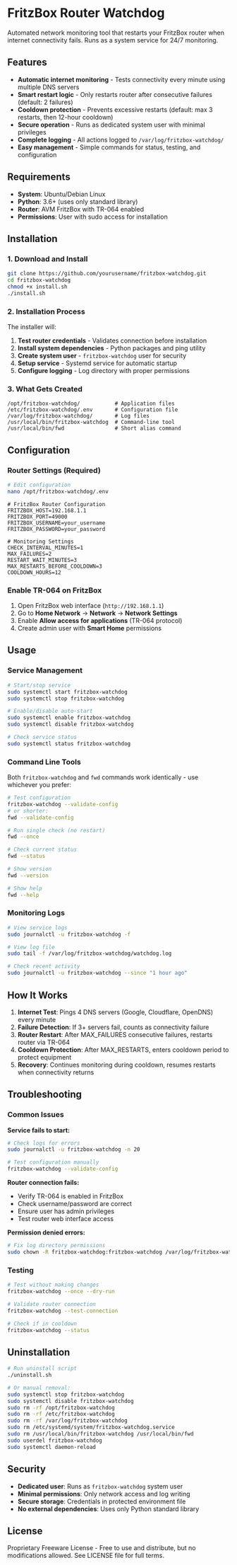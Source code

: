 # FritzBox Router Watchdog

Automated network monitoring tool that restarts your FritzBox router when internet connectivity fails. Runs as a system service for 24/7 monitoring.

## Features

- **Automatic internet monitoring** - Tests connectivity every minute using multiple DNS servers
- **Smart restart logic** - Only restarts router after consecutive failures (default: 2 failures)
- **Cooldown protection** - Prevents excessive restarts (default: max 3 restarts, then 12-hour cooldown)
- **Secure operation** - Runs as dedicated system user with minimal privileges
- **Complete logging** - All actions logged to `/var/log/fritzbox-watchdog/`
- **Easy management** - Simple commands for status, testing, and configuration

## Requirements

- **System**: Ubuntu/Debian Linux
- **Python**: 3.6+ (uses only standard library)
- **Router**: AVM FritzBox with TR-064 enabled
- **Permissions**: User with sudo access for installation

## Installation

### 1. Download and Install
```bash
git clone https://github.com/yourusername/fritzbox-watchdog.git
cd fritzbox-watchdog
chmod +x install.sh
./install.sh
```

### 2. Installation Process
The installer will:
1. **Test router credentials** - Validates connection before installation
2. **Install system dependencies** - Python packages and ping utility
3. **Create system user** - `fritzbox-watchdog` user for security
4. **Setup service** - Systemd service for automatic startup
5. **Configure logging** - Log directory with proper permissions

### 3. What Gets Created
```
/opt/fritzbox-watchdog/           # Application files
/etc/fritzbox-watchdog/.env       # Configuration file
/var/log/fritzbox-watchdog/       # Log files
/usr/local/bin/fritzbox-watchdog  # Command-line tool
/usr/local/bin/fwd                # Short alias command
```

## Configuration

### Router Settings (Required)
```bash
# Edit configuration
nano /opt/fritzbox-watchdog/.env
```

```properties
# FritzBox Router Configuration
FRITZBOX_HOST=192.168.1.1
FRITZBOX_PORT=49000
FRITZBOX_USERNAME=your_username
FRITZBOX_PASSWORD=your_password

# Monitoring Settings
CHECK_INTERVAL_MINUTES=1
MAX_FAILURES=2
RESTART_WAIT_MINUTES=3
MAX_RESTARTS_BEFORE_COOLDOWN=3
COOLDOWN_HOURS=12
```

### Enable TR-064 on FritzBox
1. Open FritzBox web interface (`http://192.168.1.1`)
2. Go to **Home Network** → **Network** → **Network Settings**
3. Enable **Allow access for applications** (TR-064 protocol)
4. Create admin user with **Smart Home** permissions

## Usage

### Service Management
```bash
# Start/stop service
sudo systemctl start fritzbox-watchdog
sudo systemctl stop fritzbox-watchdog

# Enable/disable auto-start
sudo systemctl enable fritzbox-watchdog
sudo systemctl disable fritzbox-watchdog

# Check service status
sudo systemctl status fritzbox-watchdog
```

### Command Line Tools

Both `fritzbox-watchdog` and `fwd` commands work identically - use whichever you prefer:

```bash
# Test configuration
fritzbox-watchdog --validate-config
# or shorter:
fwd --validate-config

# Run single check (no restart)
fwd --once

# Check current status
fwd --status

# Show version
fwd --version

# Show help
fwd --help
```

### Monitoring Logs
```bash
# View service logs
sudo journalctl -u fritzbox-watchdog -f

# View log file
sudo tail -f /var/log/fritzbox-watchdog/watchdog.log

# Check recent activity
sudo journalctl -u fritzbox-watchdog --since "1 hour ago"
```

## How It Works

1. **Internet Test**: Pings 4 DNS servers (Google, Cloudflare, OpenDNS) every minute
2. **Failure Detection**: If 3+ servers fail, counts as connectivity failure
3. **Router Restart**: After MAX_FAILURES consecutive failures, restarts router via TR-064
4. **Cooldown Protection**: After MAX_RESTARTS, enters cooldown period to protect equipment
5. **Recovery**: Continues monitoring during cooldown, resumes restarts when connectivity returns

## Troubleshooting

### Common Issues

**Service fails to start:**
```bash
# Check logs for errors
sudo journalctl -u fritzbox-watchdog -n 20

# Test configuration manually
fritzbox-watchdog --validate-config
```

**Router connection fails:**
- Verify TR-064 is enabled in FritzBox
- Check username/password are correct
- Ensure user has admin privileges
- Test router web interface access

**Permission denied errors:**
```bash
# Fix log directory permissions
sudo chown -R fritzbox-watchdog:fritzbox-watchdog /var/log/fritzbox-watchdog
```

### Testing
```bash
# Test without making changes
fritzbox-watchdog --once --dry-run

# Validate router connection
fritzbox-watchdog --test-connection

# Check if in cooldown
fritzbox-watchdog --status
```

## Uninstallation

```bash
# Run uninstall script
./uninstall.sh

# Or manual removal:
sudo systemctl stop fritzbox-watchdog
sudo systemctl disable fritzbox-watchdog
sudo rm -rf /opt/fritzbox-watchdog
sudo rm -rf /etc/fritzbox-watchdog
sudo rm -rf /var/log/fritzbox-watchdog
sudo rm /etc/systemd/system/fritzbox-watchdog.service
sudo rm /usr/local/bin/fritzbox-watchdog /usr/local/bin/fwd
sudo userdel fritzbox-watchdog
sudo systemctl daemon-reload
```

## Security

- **Dedicated user**: Runs as `fritzbox-watchdog` system user
- **Minimal permissions**: Only network access and log writing
- **Secure storage**: Credentials in protected environment file
- **No external dependencies**: Uses only Python standard library

## License

Proprietary Freeware License - Free to use and distribute, but no modifications allowed.
See LICENSE file for full terms.
